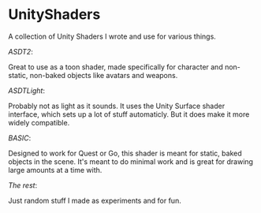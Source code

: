 # UnityShaders
A collection of Unity Shaders I wrote and use for various things.

*ASDT2*:

 Great to use as a toon shader, made specifically for character and non-static, non-baked objects like avatars and weapons.

*ASDTLight*:

 Probably not as light as it sounds. It uses the Unity Surface shader interface, which sets up a lot of stuff automaticly. But it does make it more widely compatible.

*BASIC*:

 Designed to work for Quest or Go, this shader is meant for static, baked objects in the scene. It's meant to do minimal work and is great for drawing large amounts at a time with.

*The rest*:

 Just random stuff I made as experiments and for fun.

